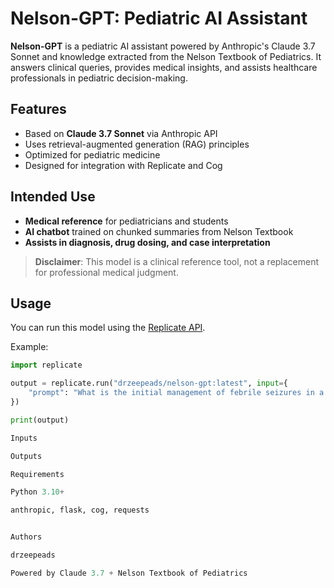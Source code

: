 # Nelson-GPT: Pediatric AI Assistant

**Nelson-GPT** is a pediatric AI assistant powered by Anthropic's Claude 3.7 Sonnet and knowledge extracted from the Nelson Textbook of Pediatrics. It answers clinical queries, provides medical insights, and assists healthcare professionals in pediatric decision-making.

## Features

- Based on **Claude 3.7 Sonnet** via Anthropic API
- Uses retrieval-augmented generation (RAG) principles
- Optimized for pediatric medicine
- Designed for integration with Replicate and Cog

## Intended Use

- **Medical reference** for pediatricians and students
- **AI chatbot** trained on chunked summaries from Nelson Textbook
- **Assists in diagnosis, drug dosing, and case interpretation**

> **Disclaimer**: This model is a clinical reference tool, not a replacement for professional medical judgment.

## Usage

You can run this model using the [Replicate API](https://replicate.com).

Example:

```python
import replicate

output = replicate.run("drzeepeads/nelson-gpt:latest", input={
    "prompt": "What is the initial management of febrile seizures in a 2-year-old?"
})

print(output)

Inputs

Outputs

Requirements

Python 3.10+

anthropic, flask, cog, requests


Authors

drzeepeads

Powered by Claude 3.7 + Nelson Textbook of Pediatrics
